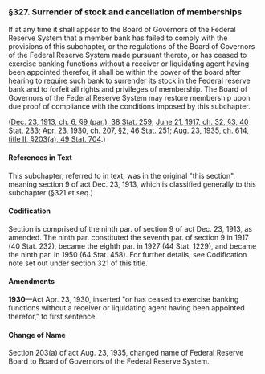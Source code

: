 ### §327. Surrender of stock and cancellation of memberships ###

If at any time it shall appear to the Board of Governors of the Federal Reserve System that a member bank has failed to comply with the provisions of this subchapter, or the regulations of the Board of Governors of the Federal Reserve System made pursuant thereto, or has ceased to exercise banking functions without a receiver or liquidating agent having been appointed therefor, it shall be within the power of the board after hearing to require such bank to surrender its stock in the Federal reserve bank and to forfeit all rights and privileges of membership. The Board of Governors of the Federal Reserve System may restore membership upon due proof of compliance with the conditions imposed by this subchapter.

([Dec. 23, 1913, ch. 6, §9 (par.), 38 Stat. 259](/statviewer.htm?volume=38&page=259); [June 21, 1917, ch. 32, §3, 40 Stat. 233](/statviewer.htm?volume=40&page=233); [Apr. 23, 1930, ch. 207, §2, 46 Stat. 251](/statviewer.htm?volume=46&page=251); [Aug. 23, 1935, ch. 614, title II, §203(a), 49 Stat. 704](/statviewer.htm?volume=49&page=704).)

#### References in Text ####

This subchapter, referred to in text, was in the original "this section", meaning section 9 of act Dec. 23, 1913, which is classified generally to this subchapter (§321 et seq.).

#### Codification ####

Section is comprised of the ninth par. of section 9 of act Dec. 23, 1913, as amended. The ninth par. constituted the seventh par. of section 9 in 1917 (40 Stat. 232), became the eighth par. in 1927 (44 Stat. 1229), and became the ninth par. in 1950 (64 Stat. 458). For further details, see Codification note set out under section 321 of this title.

#### Amendments ####

**1930**—Act Apr. 23, 1930, inserted "or has ceased to exercise banking functions without a receiver or liquidating agent having been appointed therefor," to first sentence.

#### Change of Name ####

Section 203(a) of act Aug. 23, 1935, changed name of Federal Reserve Board to Board of Governors of the Federal Reserve System.